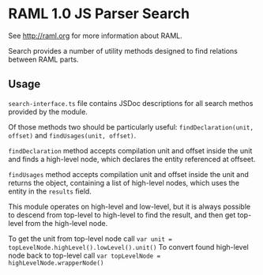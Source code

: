 # RAML 1.0 JS Parser Search

See http://raml.org for more information about RAML.

Search provides a number of utility methods designed to find relations between RAML parts.

## Usage
`search-interface.ts` file contains JSDoc descriptions for all search methos provided by the module.

Of those methods two should be particularly useful: `findDeclaration(unit, offset)` and `findUsages(unit, offset)`.

`findDeclaration` method accepts compilation unit and offset inside the unit and finds a high-level node, which declares the entity referenced at offseet.

`findUsages` method accepts compilation unit and offset inside the unit and returns the object, containing a list of high-level nodes, which uses the entity in the `results` field.

This module operates on high-level and low-level, but it is always possible to descend from top-level to high-level to find the result, and then get top-level from the high-level node.

To get the unit from top-level node call `var unit = topLevelNode.highLevel().lowLevel().unit()`
To convert found high-level node back to top-level call `var topLevelNode = highLevelNode.wrapperNode()`
